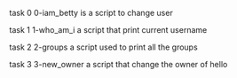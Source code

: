 task 0 0-iam_betty is a script to change user

task 1 1-who_am_i a script that print current username

task 2 2-groups  a script used to print all the groups

task 3 3-new_owner a script that change the owner of hello


